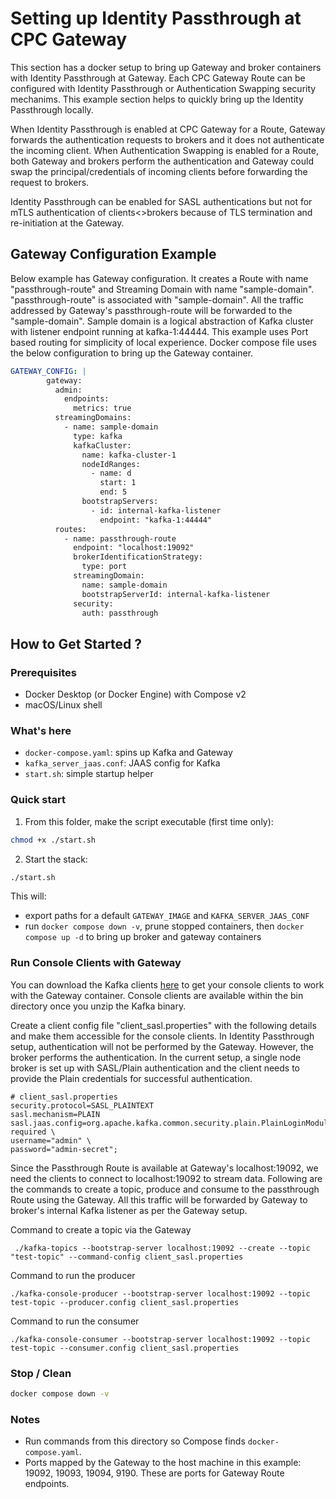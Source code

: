 # Setting up Identity Passthrough at CPC Gateway

This section has a docker setup to bring up Gateway and broker containers with Identity Passthrough at Gateway. Each CPC Gateway Route can be configured with Identity Passthrough or Authentication Swapping security mechanims. This example section helps to quickly bring up the Identity Passthrough locally.

When Identity Passthrough is enabled at CPC Gateway for a Route, Gateway forwards the authentication requests to brokers and it does not authenticate the incoming client.  When Authentication Swapping is enabled for a Route, both Gateway and brokers perform the authentication and Gateway could swap the principal/credentials of incoming clients before forwarding the request to brokers.

Identity Passthrough can be enabled for SASL authentications but not for mTLS authentication of clients<>brokers because of TLS termination and re-initiation at the Gateway.

## Gateway Configuration Example

Below example has Gateway configuration. It creates a Route with name "passthrough-route" and Streaming Domain with name "sample-domain". "passthrough-route" is associated with "sample-domain". All the traffic addressed by Gateway's passthrough-route will be forwarded to the "sample-domain". Sample domain is a logical abstraction of Kafka cluster with listener endpoint running at kafka-1:44444. This example uses Port based routing for simplicity of local experience.  Docker compose file uses the below configuration to bring up the Gateway container.

```yaml
GATEWAY_CONFIG: | 
        gateway:
          admin:
            endpoints:
              metrics: true
          streamingDomains:
            - name: sample-domain  
              type: kafka
              kafkaCluster:
                name: kafka-cluster-1 
                nodeIdRanges:
                  - name: d
                    start: 1 
                    end: 5
                bootstrapServers:
                  - id: internal-kafka-listener  
                    endpoint: "kafka-1:44444" 
          routes:
            - name: passthrough-route
              endpoint: "localhost:19092" 
              brokerIdentificationStrategy:
                type: port 
              streamingDomain:
                name: sample-domain
                bootstrapServerId: internal-kafka-listener 
              security:
                auth: passthrough
``` 



## How to Get Started ?
### Prerequisites
- Docker Desktop (or Docker Engine) with Compose v2
- macOS/Linux shell

### What's here
- `docker-compose.yaml`: spins up Kafka and Gateway
- `kafka_server_jaas.conf`: JAAS config for Kafka
- `start.sh`: simple startup helper

### Quick start
1) From this folder, make the script executable (first time only):
```bash
chmod +x ./start.sh
```
2) Start the stack:
```bash
./start.sh
```

This will:
- export paths for a default `GATEWAY_IMAGE` and `KAFKA_SERVER_JAAS_CONF` 
- run `docker compose down -v`, prune stopped containers, then `docker compose up -d` to bring up broker and gateway containers

### Run Console Clients with Gateway

You can download the Kafka clients [here](https://kafka.apache.org/downloads) to get your console clients to work with the Gateway container. Console clients are available within the bin directory once you unzip the Kafka binary.

Create a client config file "client_sasl.properties" with the following details and make them accessible for the console clients. In Identity Passthrough setup, authentication will not be performed by the Gateway. However, the broker performs the authentication. In the current setup, a single node broker is set up with SASL/Plain authentication and the client needs to provide the Plain credentials for successful authentication.

```
# client_sasl.properties
security.protocol=SASL_PLAINTEXT
sasl.mechanism=PLAIN
sasl.jaas.config=org.apache.kafka.common.security.plain.PlainLoginModule required \
username="admin" \
password="admin-secret";
```

Since the Passthrough Route is available at Gateway's localhost:19092, we need the clients to connect to localhost:19092 to stream data. 
Following are the commands to create a topic, produce and consume to the passthrough Route using the Gateway. All this traffic will be forwarded by Gateway to broker's internal Kafka listener as per the Gateway setup.

Command to create a topic via the Gateway 
```
 ./kafka-topics --bootstrap-server localhost:19092 --create --topic "test-topic" --command-config client_sasl.properties
```

Command to run the producer
```
./kafka-console-producer --bootstrap-server localhost:19092 --topic test-topic --producer.config client_sasl.properties
```

Command to run the consumer 
``` 
./kafka-console-consumer --bootstrap-server localhost:19092 --topic test-topic --consumer.config client_sasl.properties
```

### Stop / Clean
```bash
docker compose down -v
```

### Notes
- Run commands from this directory so Compose finds `docker-compose.yaml`.
- Ports mapped by the Gateway to the host machine in this example: 19092, 19093, 19094, 9190. These are ports for Gateway Route endpoints.

